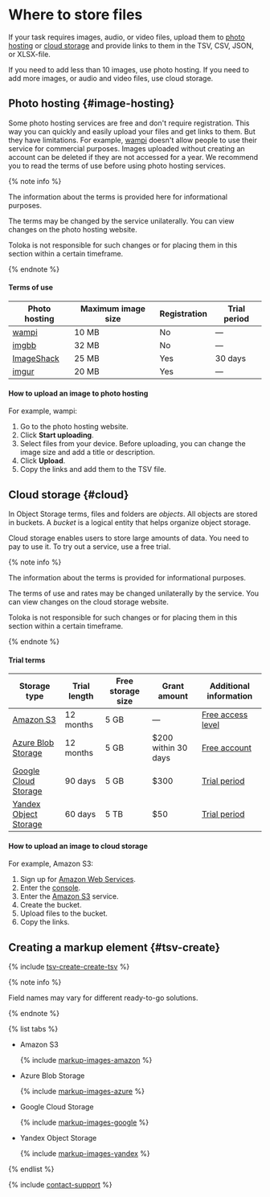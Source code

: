 # Where to store files

If your task requires images, audio, or video files, upload them to [photo hosting](#image-hosting) or [cloud storage](#cloud) and provide links to them in the TSV, CSV, JSON, or XLSX-file.

If you need to add less than 10 images, use photo hosting. If you need to add more images, or audio and video files, use cloud storage.

## Photo hosting {#image-hosting}

Some photo hosting services are free and don't require registration. This way you can quickly and easily upload your files and get links to them. But they have limitations. For example, [wampi](https://wampi.ru/?lang=en) doesn't allow people to use their service for commercial purposes. Images uploaded without creating an account can be deleted if they are not accessed for a year. We recommend you to read the terms of use before using photo hosting services.

{% note info %}

The information about the terms is provided here for informational purposes.

The terms may be changed by the service unilaterally. You can view changes on the photo hosting website.

Toloka is not responsible for such changes or for placing them in this section within a certain timeframe.

{% endnote %}

#### Terms of use

Photo hosting | Maximum image size | Registration | Trial period
------------- | ------------------ | ------------ | ------------
[wampi](https://wampi.ru/?lang=en) | 10 MB | No | &mdash;
[imgbb](https://imgbb.com/) | 32 MB | No | &mdash;
[ImageShack](https://imageshack.com/) | 25 MB | Yes | 30 days
[imgur](https://imgur.com/) | 20 MB | Yes | &mdash;

#### How to upload an image to photo hosting

For example, wampi:

1. Go to the photo hosting website.
1. Click **Start uploading**.
1. Select files from your device. Before uploading, you can change the image size and add a title or description.
1. Click **Upload**.
1. Copy the links and add them to the TSV file.

## Cloud storage {#cloud}

In Object Storage terms, files and folders are _objects_. All objects are stored in buckets. A _bucket_ is a logical entity that helps organize object storage.

Cloud storage enables users to store large amounts of data. You need to pay to use it. To try out a service, use a free trial.

{% note info %}

The information about the terms is provided for informational purposes.

The terms of use and rates may be changed unilaterally by the service. You can view changes on the cloud storage website.

Toloka is not responsible for such changes or for placing them in this section within a certain timeframe.

{% endnote %}


#### Trial terms

Storage type | Trial length | Free storage size | Grant amount | Additional information
------------ | ------------ | ----------------- | ------------ | ----------------------
[Amazon S3](amazon-cloud-storage.md) | 12 months | 5 GB | &mdash; | [Free access level](https://aws.amazon.com/free)
[Azure Blob Storage](azure-cloud-storage.md) | 12 months | 5 GB | $200 within 30 days | [Free account](https://azure.microsoft.com/en-us/free/)
[Google Cloud Storage](google-cloud-storage.md) | 90 days | 5 GB | $300 | [Trial period](https://cloud.google.com/free)
[Yandex Object Storage](use-object-storage.md) | 60 days | 5 TB | $50 | [Trial period](https://cloud.yandex.com/en-ru/docs/free-trial/)

#### How to upload an image to cloud storage

For example, Amazon S3:

1. Sign up for [Amazon Web Services](https://aws.amazon.com/getting-started/hands-on/backup-files-to-amazon-s3/?nc1=h_ls).
1. Enter the [console](https://console.aws.amazon.com/console/home?nc2=h_ct&src=header-signin).
1. Enter the [Amazon S3](https://s3.console.aws.amazon.com/s3/home) service.
1. Create the bucket.
1. Upload files to the bucket.
1. Copy the links.

## Creating a markup element {#tsv-create}

{% include [tsv-create-create-tsv](_includes/cloud-storage/id-tsv-create/create-tsv.md) %}

{% note info %}

Field names may vary for different ready-to-go solutions.

{% endnote %}

{% list tabs %}

- Amazon S3

  {% include [markup-images-amazon](_includes/cloud-storage/markup/markup-images-amazon.md) %}

- Azure Blob Storage

  {% include [markup-images-azure](_includes/cloud-storage/markup/markup-images-azure.md) %}

- Google Cloud Storage

  {% include [markup-images-google](_includes/cloud-storage/markup/markup-images-google.md) %}

- Yandex Object Storage

  {% include [markup-images-yandex](_includes/cloud-storage/markup/markup-images-yandex.md) %}

{% endlist %}

{% include [contact-support](_includes/contact-support.md) %}